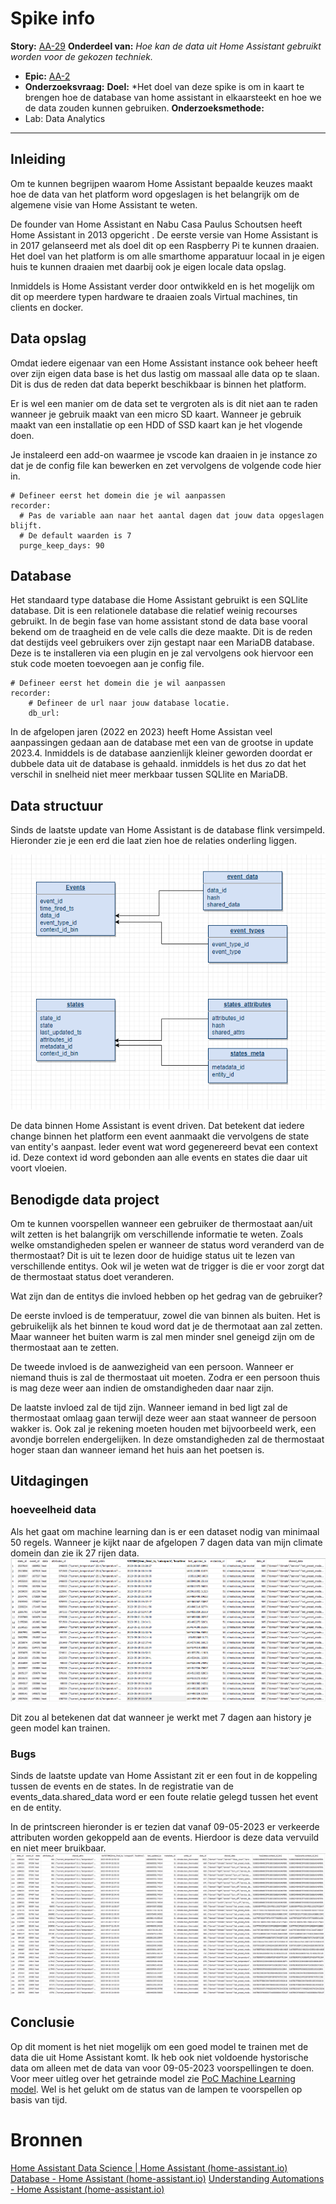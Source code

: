 # Spike info
**Story:** [AA-29](https://prophecy1.atlassian.net/browse/AA-29)
**Onderdeel van:** *Hoe kan de data uit Home Assistant gebruikt worden voor de gekozen techniek.*
- **Epic:** [AA-2](https://prophecy1.atlassian.net/browse/AA-2)
- **Onderzoeksvraag:** 
**Doel:** *Het doel van deze spike is om in kaart te brengen hoe de database van home assistant in elkaarsteekt en hoe we de data zouden kunnen gebruiken. 
**Onderzoeksmethode:** 
- Lab: Data Analytics
---

## Inleiding

Om te kunnen begrijpen waarom Home Assistant bepaalde keuzes maakt hoe de data van het platform word opgeslagen is het belangrijk om de algemene visie van Home Assistant te weten. 

De founder van Home Assistant en Nabu Casa Paulus Schoutsen heeft Home Assistant in 2013 opgericht . De eerste versie van Home Assistant is in 2017 gelanseerd met als doel dit op een Raspberry Pi te kunnen draaien. Het doel van het platform is om alle smarthome apparatuur locaal in je eigen huis te kunnen draaien met daarbij ook je eigen locale data opslag.

Inmiddels is Home Assistant verder door ontwikkeld en is het mogelijk om dit op meerdere typen hardware te draaien zoals Virtual machines, tin clients en docker. 

## Data opslag

Omdat iedere eigenaar van een Home Assistant instance ook beheer heeft over zijn eigen data base is het dus lastig om massaal alle data op te slaan. Dit is dus de reden dat data beperkt beschikbaar is binnen het platform.

Er is wel een manier om de data set te vergroten als is dit niet aan te raden wanneer je gebruik maakt van een micro SD kaart. 
Wanneer je gebruik maakt van een installatie op een HDD of SSD kaart kan je het vlogende doen. 

Je instaleerd een add-on waarmee je vscode kan draaien in je instance zo dat je de config file kan bewerken en zet vervolgens de volgende code hier in. 

```
# Defineer eerst het domein die je wil aanpassen
recorder:
  # Pas de variable aan naar het aantal dagen dat jouw data opgeslagen blijft.
  # De default waarden is 7
  purge_keep_days: 90
```

## Database

Het standaard type database die Home Assistant gebruikt is een SQLlite database. Dit is een relationele database die relatief weinig recourses gebruikt. In de begin fase van home assistant stond de data base vooral bekend om de traagheid en de vele calls die deze maakte. Dit is de reden dat destijds veel gebruikers over zijn gestapt naar een MariaDB database. Deze is te installeren via een plugin en je zal vervolgens ook hiervoor een stuk code moeten toevoegen aan je config file. 

```
# Defineer eerst het domein die je wil aanpassen
recorder:
	# Defineer de url naar jouw database locatie.  
	db_url: 
```

In de afgelopen jaren (2022 en 2023) heeft Home Assistan veel aanpassingen gedaan aan de database met een van de grootse in update 2023.4. Inmiddels is de database aanzienlijk kleiner geworden doordat er dubbele data uit de database is gehaald. inmiddels is het dus zo dat het verschil in snelheid niet meer merkbaar tussen SQLlite en MariaDB. 

## Data structuur 

Sinds de laatste update van Home Assistant is de database flink versimpeld. Hieronder zie je een erd die laat zien hoe de relaties onderling liggen. 

![](../../Attachments/HADB%20ERD.png)

De data binnen Home Assistant is event driven. Dat betekent dat iedere change binnen het platform een event aanmaakt die vervolgens de state van entity's aanpast. Ieder event wat word gegenereerd bevat een context id. Deze context id word gebonden aan alle events en states die daar uit voort vloeien.  

## Benodigde data project

Om te kunnen voorspellen wanneer een gebruiker de thermostaat aan/uit wilt zetten is het balangrijk om verschillende informatie te weten. Zoals welke omstandigheden spelen er wanneer de status word veranderd van de thermostaat? Dit is uit te lezen door de huidige status uit te lezen van verschillende entitys. Ook wil je weten wat de trigger is die er voor zorgt dat de thermostaat status doet veranderen. 

Wat zijn dan de entitys die invloed hebben op het gedrag van de gebruiker? 

De eerste invloed is de temperatuur, zowel die van binnen als buiten. Het is gebruikelijk als het binnen te koud word dat je de thermotaat aan zal zetten. Maar wanneer het buiten warm is zal men minder snel geneigd zijn om de thermostaat aan te zetten. 

De tweede invloed is de aanwezigheid van een persoon. Wanneer er niemand thuis is zal de thermostaat uit moeten. Zodra er een persoon thuis is mag deze weer aan indien de omstandigheden daar naar zijn. 

De laatste invloed zal de tijd zijn. Wanneer iemand in bed ligt zal de thermostaat omlaag gaan terwijl deze weer aan staat wanneer de persoon wakker is. Ook zal je rekening moeten houden met bijvoorbeeld werk, een avondje borrelen endergelijken. In deze omstandigheden zal de thermostaat hoger staan dan wanneer iemand het huis aan het poetsen is. 

## Uitdagingen


### hoeveelheid data 

Als het gaat om machine learning dan is er een dataset nodig van minimaal 50 regels. Wanneer je kijkt naar de afgelopen 7 dagen data van mijn climate domein dan zie ik 27 rijen data. 
![](../../Attachments/7_days_climate_data.png)

Dit zou al betekenen dat dat wanneer je werkt met 7 dagen aan history je geen model kan trainen. 

### Bugs 

Sinds de laatste update van Home Assistant zit er een fout in de koppeling tussen de events en de states. In de registratie van de events_data.shared_data word er een foute relatie gelegd tussen het event en de entity. 

In de printscreen hieronder is er tezien dat vanaf 09-05-2023 er verkeerde attributen worden gekoppeld aan de events. Hierdoor is deze data vervuild en niet meer bruikbaar. 
![](../../Attachments/bug%20data%20HA.png)

## Conclusie

Op dit moment is het niet mogelijk om een goed model te trainen met de data die uit Home Assistant komt. Ik heb ook niet voldoende hystorische data om alleen met de data van voor 09-05-2023 voorspellingen te doen. Voor meer uitleg over het getrainde model zie  [PoC Machine Learning model](PoC%20Machine%20Learning%20model.md). Wel is het gelukt om de status van de lampen te voorspellen op basis van tijd. 

# Bronnen

[Home Assistant Data Science | Home Assistant (home-assistant.io)](https://data.home-assistant.io/)
[Database - Home Assistant (home-assistant.io)](https://www.home-assistant.io/docs/backend/database/#schema)
[Understanding Automations - Home Assistant (home-assistant.io)](https://www.home-assistant.io/docs/automation/basics/)

